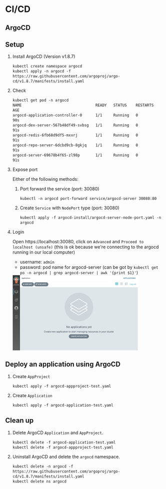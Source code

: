 # CI/CD

## ArgoCD

## Setup

1. Install ArgoCD (Version v1.8.7)

    ```
    kubectl create namespace argocd
    kubectl apply -n argocd -f https://raw.githubusercontent.com/argoproj/argo-cd/v1.8.7/manifests/install.yaml
    ```

1. Check
    ```
    kubectl get pod -n argocd
    NAME                                 READY   STATUS    RESTARTS   AGE
    argocd-application-controller-0      1/1     Running   0          90s
    argocd-dex-server-567b48df49-svbsg   1/1     Running   0          91s
    argocd-redis-6fb68d9df5-mxxrj        1/1     Running   0          91s
    argocd-repo-server-6dcbd9cb-8gkjq    1/1     Running   0          91s
    argocd-server-69678b4f65-zl98p       1/1     Running   0          91s
    ```

1. Expose port

    Either of the following methods:

    1. Port forward the service (port: 30080)

        ```
        kubectl -n argocd port-forward service/argocd-server 30080:80
        ```

    1. Create `Service` with `NodePort` type (port: 30080)

        ```
        kubectl apply -f argocd-install/argocd-server-node-port.yaml -n argocd
        ```

1. Login

    Open https://localhost:30080, click on `Advanced` and `Proceed to localhost (unsafe)` (this is ok because we're connecting to the argocd running in our local computer)
    
    - username: `admin`
    - password: pod name for argocd-server (can be got by `kubectl get po -n argocd | grep argocd-server | awk '{print $1}'`)

    <img src="argocd.png" width="400"/>

## Deploy an application using ArgoCD

1. Create `AppProject`
    ```
    kubectl apply -f argocd-appproject-test.yaml
    ```
1. Create `Application`


    ```
    kubectl apply -f argocd-application-test.yaml
    ```

## Clean up

1. Delete ArgoCD `Application` and `AppProject`.

    ```
    kubectl delete -f argocd-application-test.yaml
    kubectl delete -f argocd-appproject-test.yaml
    ```

1. Uninstall ArgoCD and delete the `argocd` namespace.

    ```
    kubectl delete -n argocd -f https://raw.githubusercontent.com/argoproj/argo-cd/v1.8.7/manifests/install.yaml
    kubectl delete ns argocd
    ```
